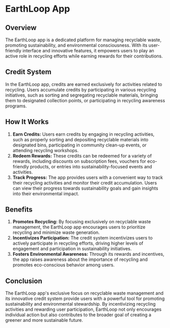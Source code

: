 

# EarthLoop App

## Overview
The EarthLoop app is a dedicated platform for managing recyclable waste, promoting sustainability, and environmental consciousness. With its user-friendly interface and innovative features, it empowers users to play an active role in recycling efforts while earning rewards for their contributions.

## Credit System
In the EarthLoop app, credits are earned exclusively for activities related to recycling. Users accumulate credits by participating in various recycling initiatives, such as sorting and segregating recyclable materials, bringing them to designated collection points, or participating in recycling awareness programs.

## How It Works
1. **Earn Credits:** Users earn credits by engaging in recycling activities, such as properly sorting and depositing recyclable materials into designated bins, participating in community clean-up events, or attending recycling workshops.
2. **Redeem Rewards:** These credits can be redeemed for a variety of rewards, including discounts on subscription fees, vouchers for eco-friendly products, or entries into sustainability-focused events and activities.
3. **Track Progress:** The app provides users with a convenient way to track their recycling activities and monitor their credit accumulation. Users can view their progress towards sustainability goals and gain insights into their environmental impact.

## Benefits
1. **Promotes Recycling:** By focusing exclusively on recyclable waste management, the EarthLoop app encourages users to prioritize recycling and minimize waste generation.
2. **Incentivizes Participation:** The credit system incentivizes users to actively participate in recycling efforts, driving higher levels of engagement and participation in sustainability initiatives.
3. **Fosters Environmental Awareness:** Through its rewards and incentives, the app raises awareness about the importance of recycling and promotes eco-conscious behavior among users.

## Conclusion
The EarthLoop app's exclusive focus on recyclable waste management and its innovative credit system provide users with a powerful tool for promoting sustainability and environmental stewardship. By incentivizing recycling activities and rewarding user participation, EarthLoop not only encourages individual action but also contributes to the broader goal of creating a greener and more sustainable future.


